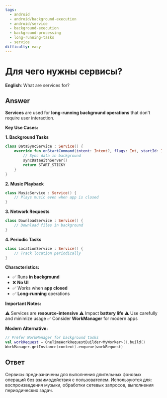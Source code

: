 ```yaml
---
tags:
  - android
  - android/background-execution
  - android/service
  - background-execution
  - background-processing
  - long-running-tasks
  - service
difficulty: easy
---
```


# Для чего нужны сервисы?

**English**: What are services for?

## Answer

**Services** are used for **long-running background operations** that don't require user interaction.

**Key Use Cases:**

**1. Background Tasks**
```kotlin
class DataSyncService : Service() {
    override fun onStartCommand(intent: Intent?, flags: Int, startId: Int): Int {
        // Sync data in background
        syncDataWithServer()
        return START_STICKY
    }
}
```

**2. Music Playback**
```kotlin
class MusicService : Service() {
    // Plays music even when app is closed
}
```

**3. Network Requests**
```kotlin
class DownloadService : Service() {
    // Download files in background
}
```

**4. Periodic Tasks**
```kotlin
class LocationService : Service() {
    // Track location periodically
}
```

**Characteristics:**

- ✅ Runs **in background**
- ❌ **No UI**
- ✅ Works when **app closed**
- ✅ **Long-running** operations

**Important Notes:**

⚠️ Services are **resource-intensive**
⚠️ Impact **battery life**
⚠️ Use carefully and minimize usage
✅ Consider **WorkManager** for modern apps

**Modern Alternative:**

```kotlin
// Prefer WorkManager for background tasks
val workRequest = OneTimeWorkRequestBuilder<MyWorker>().build()
WorkManager.getInstance(context).enqueue(workRequest)
```

## Ответ

Сервисы предназначены для выполнения длительных фоновых операций без взаимодействия с пользователем. Используются для: воспроизведения музыки, обработки сетевых запросов, выполнения периодических задач.


